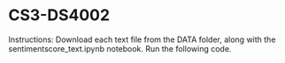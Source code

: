 # CS3-DS4002
Instructions:
Download each text file from the DATA folder, along with the sentimentscore_text.ipynb notebook. Run the following code.
